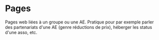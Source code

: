# Pages

Pages web liées à un groupe ou une AE. Pratique pour par exemple parler des partenariats d'une AE (genre réductions de prix), héberger les status d'une asso, etc.
